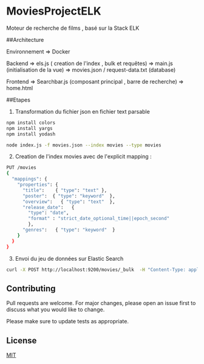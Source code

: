 # MoviesProjectELK

Moteur de recherche de films , basé sur la Stack ELK

##Architecture 

Environnement 
=> Docker 

Backend
=> els.js ( creation de l'index , bulk et requêtes)
=> main.js (initialisation de la vue)
=> movies.json / request-data.txt (database)

Frontend
=> Searchbar.js (composant principal , barre de recherche)
=> home.html



##Etapes

1. Transformation du fichier json en fichier text parsable

```bash
npm install colors
npm install yargs
npm install yodash

node index.js -f movies.json --index movies --type movies
```


2. Creation de l'index movies avec de l'explicit mapping :

```bash
PUT /movies
{
  "mappings": {
    "properties": {
      "title":    { "type": "text" },  
      "poster":  { "type": "keyword"  }, 
      "overview":   { "type": "text"  },
      "release_date":   { 
        "type": "date",
        "format" : "strict_date_optional_time||epoch_second"  
        },
      "genres":   { "type": "keyword"  }
    }
  }
}
```

3. Envoi du jeu de données sur Elastic Search 

```bash
curl -X POST http://localhost:9200/movies/_bulk  -H "Content-Type: application/json" --data-binary @request-data.txt
```


## Contributing
Pull requests are welcome. For major changes, please open an issue first to discuss what you would like to change.

Please make sure to update tests as appropriate.

## License
[MIT](https://choosealicense.com/licenses/mit/)